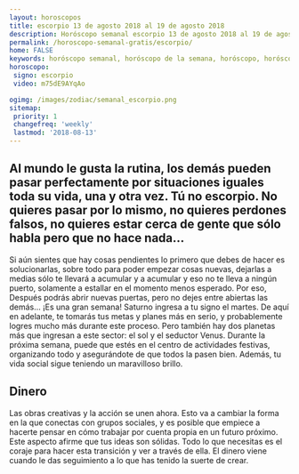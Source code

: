 ```yaml
---
layout: horoscopos
title: escorpio 13 de agosto 2018 al 19 de agosto 2018 
description: Horóscopo semanal escorpio 13 de agosto 2018 al 19 de agosto 2018. Al mundo le gusta la rutina, los demás pueden pasar perfectamente por situaciones iguales toda su vida, una y otra vez. Tú no escorpio. No quieres pasar por lo mismo, no quieres perdones falsos, no quieres estar cerca de gente que sólo habla pero que no hace nada…
permalink: /horoscopo-semanal-gratis/escorpio/
home: FALSE
keywords: horóscopo semanal, horóscopo de la semana, horóscopo, horóscopo gratis,horóscopos, horóscopo esperanza gracia, horoscopos escorpio la semana, horóscopos gratis, Tarot, Astrologia, Zodíaco, escorpio, horoscopo gratis, semanal
horoscopo:
 signo: escorpio
 video: m75dE9AYqAo

ogimg: /images/zodiac/semanal_escorpio.png
sitemap:
 priority: 1
 changefreq: 'weekly'
 lastmod: '2018-08-13'
---
```




## Al mundo le gusta la rutina, los demás pueden pasar perfectamente por situaciones iguales toda su vida, una y otra vez. Tú no escorpio. No quieres pasar por lo mismo, no quieres perdones falsos, no quieres estar cerca de gente que sólo habla pero que no hace nada…

Si aún sientes que hay cosas pendientes lo primero que debes de hacer es solucionarlas, sobre todo para poder empezar cosas nuevas, dejarlas a medias sólo te llevará a acumular y a acumular y eso no te lleva a ningún puerto, solamente a estallar en el momento menos esperado. Por eso, 
Después podrás abrir nuevas puertas, pero no dejes entre abiertas las demás…
¡Es una gran semana! Saturno ingresa a tu signo el martes. De aquí en adelante, te tomarás tus metas y planes más en serio, y probablemente logres mucho más durante este proceso. Pero también hay dos planetas más que ingresan a este sector: el sol y el seductor Venus. Durante la próxima semana, puede que estés en el centro de actividades festivas, organizando todo y asegurándote de que todos la pasen bien. Además, tu vida social sigue teniendo un maravilloso brillo.

## Dinero

Las obras creativas y la acción se unen ahora. Esto va a cambiar la forma en la que conectas con grupos sociales, y es posible que empiece a hacerte pensar en cómo trabajar por cuenta propia en un futuro próximo. Este aspecto afirme que tus ideas son sólidas. Todo lo que necesitas es el coraje para hacer esta transición y ver a través de ella. El dinero viene cuando le das seguimiento a lo que has tenido la suerte de crear.
